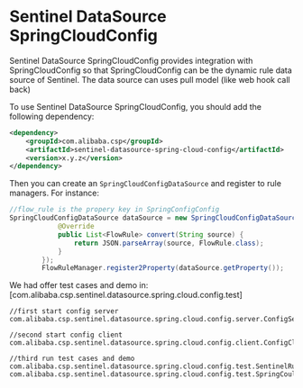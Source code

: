 # Sentinel DataSource SpringCloudConfig

Sentinel DataSource SpringCloudConfig provides integration with SpringCloudConfig so that SpringCloudConfig
can be the dynamic rule data source of Sentinel. The data source can uses pull model (like web hook call back)

To use Sentinel DataSource SpringCloudConfig, you should add the following dependency:

```xml
<dependency>
    <groupId>com.alibaba.csp</groupId>
    <artifactId>sentinel-datasource-spring-cloud-config</artifactId>
    <version>x.y.z</version>
</dependency>
```

Then you can create an `SpringCloudConfigDataSource` and register to rule managers.
For instance:

```Java
//flow_rule is the propery key in SpringConfigConfig
SpringCloudConfigDataSource dataSource = new SpringCloudConfigDataSource("flow_rule", new Converter<String, List<FlowRule>>() {
            @Override
            public List<FlowRule> convert(String source) {
                return JSON.parseArray(source, FlowRule.class);
            }
        });
        FlowRuleManager.register2Property(dataSource.getProperty());
```


We had offer test cases and demo in:
[com.alibaba.csp.sentinel.datasource.spring.cloud.config.test]


```
//first start config server
com.alibaba.csp.sentinel.datasource.spring.cloud.config.server.ConfigServer

//second start config client
com.alibaba.csp.sentinel.datasource.spring.cloud.config.client.ConfigClient

//third run test cases and demo
com.alibaba.csp.sentinel.datasource.spring.cloud.config.test.SentinelRuleLocatorTests
com.alibaba.csp.sentinel.datasource.spring.cloud.config.test.SpringCouldDataSourceTest
```